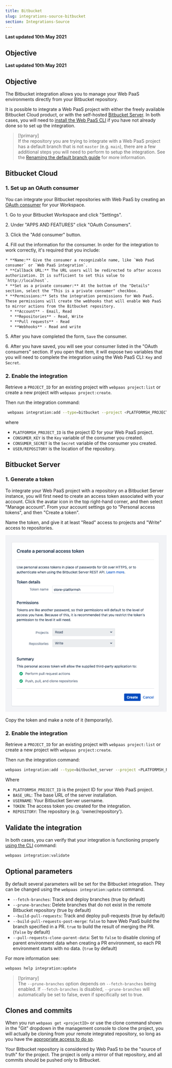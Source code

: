 ```yaml
---
title: Bitbucket
slug: integrations-source-bitbucket
section: Integrations-Source
---
```


**Last updated 10th May 2021**



## Objective  

**Last updated 10th May 2021**


## Objective  

The Bitbucket integration allows you to manage your Web PaaS environments directly from your Bitbucket repository.

It is possible to integrate a Web PaaS project with either the freely available Bitbucket Cloud product, or with the self-hosted [Bitbucket Server](https://confluence.atlassian.com/bitbucketserver/). In both cases, you will need to [install the Web PaaS CLI](../../development-cli#installation) if you have not already done so to set up the integration.

> [!primary]  
> If the repository you are trying to integrate with a Web PaaS project has a default branch that is not `master` (e.g. `main`), there are a few additional steps you will need to perform to setup the integration. See the [Renaming the default branch guide](../../guides-general/default-branch) for more information.
> 

## Bitbucket Cloud

### 1. Set up an OAuth consumer

You can integrate your Bitbucket repositories with Web PaaS by creating an [OAuth consumer](https://confluence.atlassian.com/bitbucket/oauth-on-bitbucket-cloud-238027431.html) for your Workspace.

1\. Go to your Bitbucket Workspace and click "Settings".

2\. Under "APPS AND FEATURES" click "OAuth Consumers".

3\. Click the "Add consumer" button.

4\. Fill out the information for the consumer. In order for the integration to work correctly, it's required that you include:

    * **Name:** Give the consumer a recognizable name, like `Web PaaS consumer` or `Web PaaS integration`.
    * **Callback URL:** The URL users will be redirected to after access authorization. It is sufficient to set this value to `http://localhost`.
    * **Set as a private consumer:** At the bottom of the "Details" section, select the "This is a private consumer" checkbox.
    * **Permissions:** Sets the integration permissions for Web PaaS. These permissions will create the webhooks that will enable Web PaaS to mirror actions from the Bitbucket repository.
      * **Account** - Email, Read
      * **Repositories** - Read, Write
      * **Pull requests** - Read
      * **Webhooks** - Read and write
5\. After you have completed the form, `Save` the consumer.

6\. After you have saved, you will see your consumer listed in the "OAuth consumers" section. If you open that item, it will expose two variables that you will need to complete the integration using the Web PaaS CLI: `Key` and `Secret`.


### 2. Enable the integration

Retrieve a `PROJECT_ID` for an existing project with `webpaas project:list` or create a new project with `webpaas project:create`.

Then run the integration command:

```bash
 webpaas integration:add --type=bitbucket --project <PLATFORMSH_PROJECT_ID> --key <CONSUMER_KEY> --secret <CONSUMER_SECRET> --repository <USER>/<REPOSITORY>
```

where

* `PLATFORMSH_PROJECT_ID` is the project ID for your Web PaaS project.
* `CONSUMER_KEY` is the `Key` variable of the consumer you created.
* `CONSUMER_SECRET` is the `Secret` variable of the consumer you created.
* `USER/REPOSITORY` is the location of the repository.

## Bitbucket Server

### 1. Generate a token

To integrate your Web PaaS project with a repository on a Bitbucket Server instance, you will first need to create an access token associated with your account. Click the avatar icon in the top right-hand corner, and then select "Manage account". From your account settings go to "Personal access tokens", and then "Create a token".

Name the token, and give it at least "Read" access to projects and "Write" access to repositories.

![Bitbucket server token](images/bitbucket_server.png "0.3")

Copy the token and make a note of it (temporarily).

### 2. Enable the integration

Retrieve a `PROJECT_ID` for an existing project with `webpaas project:list` or create a new project with `webpaas project:create`.

Then run the integration command:

```bash
webpaas integration:add --type=bitbucket_server --project <PLATFORMSH_PROJECT_ID> --base-url=<BASE_URL> --username=<USERNAME> --token=<TOKEN> --repository=<REPOSITORY>
```

Where

* `PLATFORMSH_PROJECT_ID` is the project ID for your Web PaaS project.
* `BASE_URL`: The base URL of the server installation.
* `USERNAME`: Your Bitbucket Server username.
* `TOKEN`: The access token you created for the integration.
* `REPOSITORY`: The repository  (e.g. 'owner/repository').

## Validate the integration

In both cases, you can verify that your integration is functioning properly [using the CLI](../../integrations-overview#validating-integrations) command:

```bash
webpaas integration:validate
```

## Optional parameters

By default several parameters will be set for the Bitbucket integration. They can be changed using the `webpaas integration:update` command.

* `--fetch-branches`: Track and deploy branches (true by default)
* `--prune-branches`: Delete branches that do not exist in the remote Bitbucket repository (true by default)
* `--build-pull-requests`: Track and deploy pull-requests (true by default)
* `--build-pull-requests-post-merge`: `false` to have Web PaaS build the branch specified in a PR. `true` to build the result of merging the PR.  (`false` by default)
* `--pull-requests-clone-parent-data`: Set to `false` to disable cloning of parent environment data when creating a PR environment, so each PR environment starts with no data. (`true` by default)

For more information see:

```bash
webpaas help integration:update
```

> [!primary]  
> The `--prune-branches` option depends on `--fetch-branches` being enabled. If `--fetch-branches` is disabled, `--prune-branches` will automatically be set to false, even if specifically set to true.
> 

## Clones and commits

When you run `webpaas get <projectID>` or use the clone command shown in the "Git" dropdown in the management console to clone the project, you will actually be cloning from your remote integrated repository, so long as you have the [appropriate access to do so](../../administration-users#user-access-and-integrations). 

Your Bitbucket repository is considered by Web PaaS to be the "source of truth" for the project. The project is only a mirror of that repository, and all commits should be pushed only to Bitbucket.
